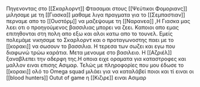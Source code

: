 Πηγενοντας στο [[Σκαρλορντ]]
Φτασαμαι στους [[Ψεύτικοι Φομοριανς]]  μιλησαμε με τη [[Γιασκα]] μαθαμε λιγα πραγματα για το [[Σεμπαστιαν]]  περναμε απο το [[Ουστόρμ]] να μαζεψουμε τη [[Ναρανεα]]
,Η Γιασκα μας λεει οτι ο προηγούμενος βασσιλιας μπορει να ζεει.
Καποιοι απο εμας επιτηθονται στη πολη απο εξω και αλοι κατω απο το τουνελ.
Εμείς πολεμάμε νικησαμε το Σκαρλορντ και ο προταγωνοστης παει με το [[κορακι]] να σωσουν το βασσιλια.
Η τερεσα των σωζει και εγω που διαφωνώ τρώω καράτια.
Μετα μενουμε στο βασιλειο.
Η [[Αζριέλ]] ξαναβλεπει την αδερφη της.Η οποια ειχε οραματα για καταστροφες και μαλλον ειναι επισης Ασιμαρ.
Τελώς με πληροφορίες που μου έδωσε το [[κορακι]] ολό το Omega squad μιλάει για να καταλάβεί ποιοι και τί ειναι οι [[blood hunters]]
Outut of game η [[Κιζιρε]] ειναι Ασιμαρ